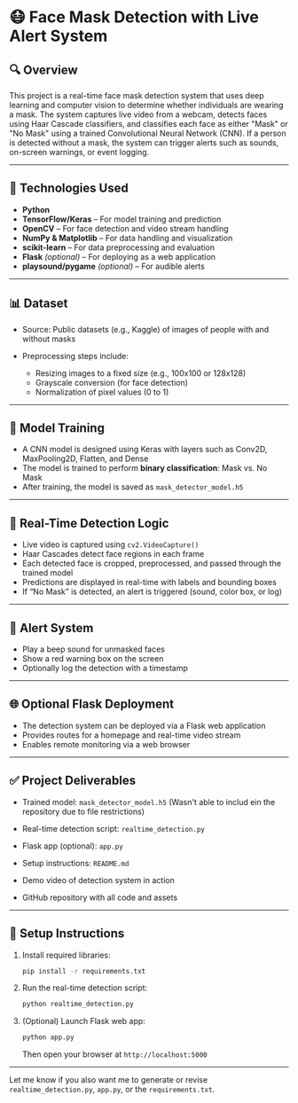 

# 😷 Face Mask Detection with Live Alert System

## 🔍 Overview

This project is a real-time face mask detection system that uses deep learning and computer vision to determine whether individuals are wearing a mask. The system captures live video from a webcam, detects faces using Haar Cascade classifiers, and classifies each face as either "Mask" or "No Mask" using a trained Convolutional Neural Network (CNN). If a person is detected without a mask, the system can trigger alerts such as sounds, on-screen warnings, or event logging.

---

## 🧰 Technologies Used

* **Python**
* **TensorFlow/Keras** – For model training and prediction
* **OpenCV** – For face detection and video stream handling
* **NumPy & Matplotlib** – For data handling and visualization
* **scikit-learn** – For data preprocessing and evaluation
* **Flask** *(optional)* – For deploying as a web application
* **playsound/pygame** *(optional)* – For audible alerts

---

## 📊 Dataset

* Source: Public datasets (e.g., Kaggle) of images of people with and without masks
* Preprocessing steps include:

  * Resizing images to a fixed size (e.g., 100x100 or 128x128)
  * Grayscale conversion (for face detection)
  * Normalization of pixel values (0 to 1)

---

## 🧠 Model Training

* A CNN model is designed using Keras with layers such as Conv2D, MaxPooling2D, Flatten, and Dense
* The model is trained to perform **binary classification**: Mask vs. No Mask
* After training, the model is saved as `mask_detector_model.h5`

---

## 📸 Real-Time Detection Logic

* Live video is captured using `cv2.VideoCapture()`
* Haar Cascades detect face regions in each frame
* Each detected face is cropped, preprocessed, and passed through the trained model
* Predictions are displayed in real-time with labels and bounding boxes
* If “No Mask” is detected, an alert is triggered (sound, color box, or log)

---

## 🔔 Alert System

* Play a beep sound for unmasked faces
* Show a red warning box on the screen
* Optionally log the detection with a timestamp

---

## 🌐 Optional Flask Deployment

* The detection system can be deployed via a Flask web application
* Provides routes for a homepage and real-time video stream
* Enables remote monitoring via a web browser

---

## ✅ Project Deliverables

* Trained model: `mask_detector_model.h5` (Wasn't able to includ ein the repository due to file restrictions)
 
* Real-time detection script: `realtime_detection.py`
* Flask app (optional): `app.py`
* Setup instructions: `README.md`
* Demo video of detection system in action
* GitHub repository with all code and assets

---

## 📌 Setup Instructions

1. Install required libraries:

   ```bash
   pip install -r requirements.txt
   ```
2. Run the real-time detection script:

   ```bash
   python realtime_detection.py
   ```
3. (Optional) Launch Flask web app:

   ```bash
   python app.py
   ```

   Then open your browser at `http://localhost:5000`

---

Let me know if you also want me to generate or revise `realtime_detection.py`, `app.py`, or the `requirements.txt`.
